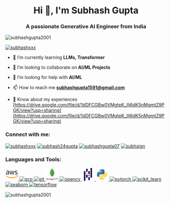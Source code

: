 <h1 align="center">Hi 👋, I'm Subhash Gupta</h1>
<h3 align="center">A passionate Generative AI Engineer from India</h3>

<p align="left"> <img src="https://komarev.com/ghpvc/?username=subhashgupta2001&label=Profile%20views&color=0e75b6&style=flat" alt="subhashgupta2001" /> </p>

<p align="left"> <a href="https://twitter.com/subhashxxx" target="blank"><img src="https://img.shields.io/twitter/follow/subhashxxx?logo=twitter&style=for-the-badge" alt="subhashxxx" /></a> </p>

- 🌱 I’m currently learning **LLMs, Transformer**

- 👯 I’m looking to collaborate on **AI/ML Projects**

- 🤝 I’m looking for help with **AI/ML**

- 📫 How to reach me **subhashgupta1591@gmail.com**

- 📄 Know about my experiences [https://drive.google.com/file/d/1dDFCGBw0VMgtpK_lIj6dK5nMgmtZ9PGK/view?usp=sharing](https://drive.google.com/file/d/1dDFCGBw0VMgtpK_lIj6dK5nMgmtZ9PGK/view?usp=sharing)

<h3 align="left">Connect with me:</h3>
<p align="left">
<a href="https://twitter.com/subhashxxx" target="blank"><img align="center" src="https://raw.githubusercontent.com/rahuldkjain/github-profile-readme-generator/master/src/images/icons/Social/twitter.svg" alt="subhashxxx" height="30" width="40" /></a>
<a href="https://linkedin.com/in/subhash24gupta" target="blank"><img align="center" src="https://raw.githubusercontent.com/rahuldkjain/github-profile-readme-generator/master/src/images/icons/Social/linked-in-alt.svg" alt="subhash24gupta" height="30" width="40" /></a>
<a href="https://kaggle.com/subhashgupta07" target="blank"><img align="center" src="https://raw.githubusercontent.com/rahuldkjain/github-profile-readme-generator/master/src/images/icons/Social/kaggle.svg" alt="subhashgupta07" height="30" width="40" /></a>
<a href="https://instagram.com/subhsign" target="blank"><img align="center" src="https://raw.githubusercontent.com/rahuldkjain/github-profile-readme-generator/master/src/images/icons/Social/instagram.svg" alt="subhsign" height="30" width="40" /></a>
</p>

<h3 align="left">Languages and Tools:</h3>
<p align="left"> <a href="https://aws.amazon.com" target="_blank" rel="noreferrer"> <img src="https://raw.githubusercontent.com/devicons/devicon/master/icons/amazonwebservices/amazonwebservices-original-wordmark.svg" alt="aws" width="40" height="40"/> </a> <a href="https://cloud.google.com" target="_blank" rel="noreferrer"> <img src="https://www.vectorlogo.zone/logos/google_cloud/google_cloud-icon.svg" alt="gcp" width="40" height="40"/> </a> <a href="https://git-scm.com/" target="_blank" rel="noreferrer"> <img src="https://www.vectorlogo.zone/logos/git-scm/git-scm-icon.svg" alt="git" width="40" height="40"/> </a> <a href="https://www.mongodb.com/" target="_blank" rel="noreferrer"> <img src="https://raw.githubusercontent.com/devicons/devicon/master/icons/mongodb/mongodb-original-wordmark.svg" alt="mongodb" width="40" height="40"/> </a> <a href="https://opencv.org/" target="_blank" rel="noreferrer"> <img src="https://www.vectorlogo.zone/logos/opencv/opencv-icon.svg" alt="opencv" width="40" height="40"/> </a> <a href="https://pandas.pydata.org/" target="_blank" rel="noreferrer"> <img src="https://raw.githubusercontent.com/devicons/devicon/2ae2a900d2f041da66e950e4d48052658d850630/icons/pandas/pandas-original.svg" alt="pandas" width="40" height="40"/> </a> <a href="https://www.python.org" target="_blank" rel="noreferrer"> <img src="https://raw.githubusercontent.com/devicons/devicon/master/icons/python/python-original.svg" alt="python" width="40" height="40"/> </a> <a href="https://pytorch.org/" target="_blank" rel="noreferrer"> <img src="https://www.vectorlogo.zone/logos/pytorch/pytorch-icon.svg" alt="pytorch" width="40" height="40"/> </a> <a href="https://scikit-learn.org/" target="_blank" rel="noreferrer"> <img src="https://upload.wikimedia.org/wikipedia/commons/0/05/Scikit_learn_logo_small.svg" alt="scikit_learn" width="40" height="40"/> </a> <a href="https://seaborn.pydata.org/" target="_blank" rel="noreferrer"> <img src="https://seaborn.pydata.org/_images/logo-mark-lightbg.svg" alt="seaborn" width="40" height="40"/> </a> <a href="https://www.tensorflow.org" target="_blank" rel="noreferrer"> <img src="https://www.vectorlogo.zone/logos/tensorflow/tensorflow-icon.svg" alt="tensorflow" width="40" height="40"/> </a> </p>

<p><img align="center" src="https://github-readme-stats.vercel.app/api/top-langs?username=subhashgupta2001&show_icons=true&locale=en&layout=compact" alt="subhashgupta2001" /></p>
